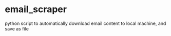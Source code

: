 # email_scraper
python script to automatically download email content to local machine, and save as file

